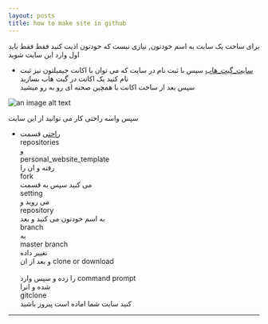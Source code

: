 ```yaml
---
layout: posts
title: how to make site in github
---
```

برای ساخت یک سایت به اسم خودتون, نیازی نیست که خودتون اذیت کنید فقط فقط باید اول وارد این سایت شوید
* [سایت_گیت_هاب](https://www.github.com/)
سپس با ثبت نام  در سایت که می توان با اکانت جیمیلتون نیز ثبت نام کنید
یک اکانت در گیت هاب بسازید
<br>سپس بعد از ساخت اکانت با همچین صحنه ای رو به رو میشید



![an image alt text]({{amirsmvt.github.io}}\dev\assets\images7.jpg "help")


سپس واسه راحتی کار می توانید از این سایت 
* [راحتی](https://www.github.com/sauleh/)
قسمت<br>
repositories<br>
و <br>
personal_website_template<br>
رفته و ان را <br>
fork <br>
می کنید
سپس به قسمت <br>
setting <br>
می روید و <br>
repository<br>
به اسم خودتون می کنید و بعد <br>
branch<br>
به<br>
master branch<br>
تغییر داده 
<br>و بعد از ان
clone or download <br>
<br>را زده و سپس وارد
command prompt<br>
شده و انرا <br>
gitclone <br>
کنید
سایت شما اماده است
پیروز باشید
 


---

